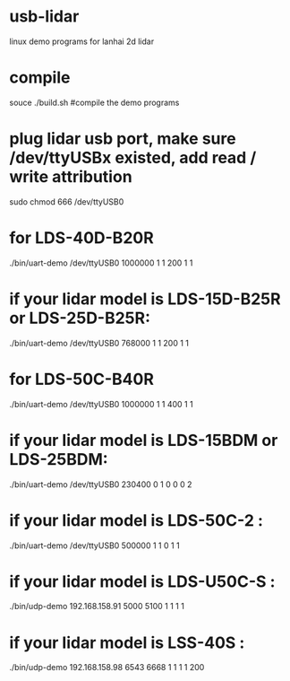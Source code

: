 # usb-lidar
linux demo programs for lanhai 2d lidar

# compile
souce ./build.sh #compile the demo programs

# plug lidar usb port, make sure /dev/ttyUSBx existed, add read / write attribution
sudo chmod 666 /dev/ttyUSB0

# for LDS-40D-B20R 
./bin/uart-demo /dev/ttyUSB0 1000000 1 1 200 1 1

# if your lidar model is LDS-15D-B25R or LDS-25D-B25R:
./bin/uart-demo /dev/ttyUSB0 768000 1 1 200 1 1

# for LDS-50C-B40R 
./bin/uart-demo /dev/ttyUSB0 1000000 1 1 400 1 1

# if your lidar model is LDS-15BDM or LDS-25BDM:
./bin/uart-demo /dev/ttyUSB0 230400 0 1 0 0 0 2

# if your lidar model is LDS-50C-2 :
./bin/uart-demo /dev/ttyUSB0 500000 1 1 0 1 1

# if your lidar model is LDS-U50C-S :
./bin/udp-demo 192.168.158.91 5000 5100 1 1 1 1

# if your lidar model is LSS-40S :
./bin/udp-demo 192.168.158.98 6543 6668 1 1 1 1 200
